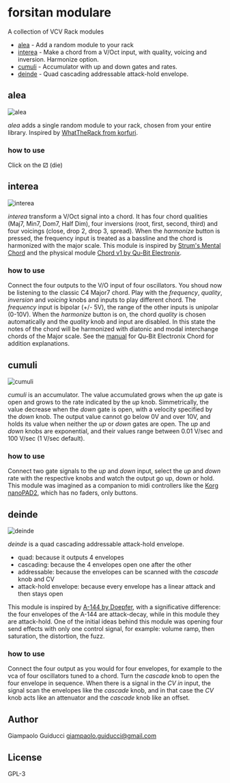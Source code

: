 # forsitan modulare

A collection of VCV Rack modules

- [alea](#alea) - Add a random module to your rack
- [interea](#interea) - Make a chord from a V/Oct input, with quality, voicing and inversion. Harmonize option.
- [cumuli](#cumuli) - Accumulator with up and down gates and rates.
- [deinde](#deinde) - Quad cascading addressable attack-hold envelope.

## alea

![alea](img/alea.png)

*alea* adds a single random module to your rack, chosen from your entire library. Inspired by [WhatTheRack from korfuri](https://github.com/korfuri/WhatTheRack).

### how to use

Click on the ⚂ (die)

## interea

![interea](img/interea.png)

*interea* transform a V/Oct signal into a chord. It has four chord qualities (Maj7, Min7, Dom7, Half Dim), four inversions (root, first, second, third) and four voicings (close, drop 2, drop 3, spread). When the *harmonize* button is pressed, the frequency input is treated as a bassline and the chord is harmonized with the major scale. This module is inspired by [Strum's Mental Chord](https://github.com/Strum/Strums_Mental_VCV_Modules/wiki/Chord) and the physical module [Chord v1 by Qu-Bit Electronix](https://www.modulargrid.net/e/qu-bit-electronix-chord).

### how to use

Connect the four outputs to the V/O input of four oscillators. You shoud now be listening to the classic C4 Major7 chord. Play with the *frequency*, *quality*, *inversion* and *voicing* knobs and inputs to play different chord. The *frequency* input is bipolar (+/- 5V), the range of the other inputs is unipolar (0-10V). When the *harmonize* button is on, the chord *quality* is chosen automatically and the *quality* knob and input are disabled. In this state the notes of the chord will be harmonized with diatonic and modal interchange chords of the Major scale. See the [manual](https://www.qubitelectronix.com/s/Chord_Manual.pdf) for Qu-Bit Electronix Chord for addition explanations.

## cumuli

![cumuli](img/cumuli.png)

*cumuli* is an accumulator. The value accumulated grows when the *up* gate is open and grows to the rate indicated by the *up* knob. Simmetrically, the value decrease when the *down* gate is open, with a velocity specified by the *down* knob. The output value cannot go below 0V and over 10V, and holds its value when neither the *up* or *down* gates are open. The *up* and *down* knobs are exponential, and their values range between 0.01 V/sec and 100 V/sec (1 V/sec default).

### how to use

Connect two gate signals to the *up* and *down* input, select the *up* and *down* rate with the respective knobs and watch the output go up, down or hold. This module was imagined as a companion to midi controllers like the [Korg nanoPAD2](https://www.korg.com/us/products/computergear/nanopad2/), which has no faders, only buttons.

## deinde

![deinde](img/deinde.png)

*deinde* is a quad cascading addressable attack-hold envelope.

- quad: because it outputs 4 envelopes
- cascading: because the 4 envelopes open one after the other
- addressable: because the envelopes can be scanned with the *cascade* knob and CV
- attack-hold envelope: because every envelope has a linear attack and then stays open

This module is inspired by [A-144 by Doepfer](http://www.doepfer.de/a144.htm), with a significative difference: the four envelopes of the A-144 are attack-decay, while in this module they are attack-hold. One of the initial ideas behind this module was opening four send effects with only one control signal, for example: volume ramp, then saturation, the distortion, the fuzz.

### how to use

Connect the four output as you would for four envelopes, for example to the vca of four oscillators tuned to a chord. Turn the *cascade* knob to open the four envelope in sequence. When there is a signal in the *CV in* input, the signal scan the envelopes like the *cascade* knob, and in that case the *CV* knob acts like an attenuator and the *cascade* knob like an offset.

## Author

Giampaolo Guiducci <giampaolo.guiducci@gmail.com>

## License

GPL-3

